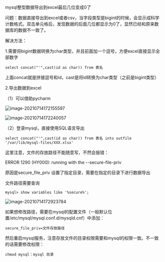 mysql整型数据导出到excel最后几位变成0了

问题：数据直接导出到excel或者csv，当字段类型是bigint的时候，会显示成科学计数格式。双击单元格后，发现数据的后面几位都显示为0了，显然已经和原来数据库的数据不一致了。

解决方法：

1.需要将bigint数据转换为char类型，并且前面加一个逗号，方便excel直接显示全部数字

```
select concat("'",cast(id as char)) from 表名 
```

上面concat就是拼接逗号和id，cast是将id转换为char类型（之前是bigint类型）

2.导出数据到excel

（1）可以借助pycharm

![image-20210714172155597](C:\Users\Administrator\AppData\Roaming\Typora\typora-user-images\image-20210714172155597.png)

![image-20210714172240057](C:\Users\Administrator\AppData\Roaming\Typora\typora-user-images\image-20210714172240057.png)

（2）登录mysql，直接使用SQL语言导出

```
select concat("'",cast(id as char)) from 表名 into outfile '/var/lib/mysql-files/XXX.xlsx'
```

这里注意，文件的存放路径不能随意写，不然会报错：

 ERROR 1290 (HY000): running with the --secure-file-priv

原因是secure_file_priv 设置了指定目录，需要在指定的目录下进行数据导出

文件路径需要查询

```
mysql> show variables like '%secure%';
```

![image-20210714172923784](C:\Users\Administrator\AppData\Roaming\Typora\typora-user-images\image-20210714172923784.png)

如果想修改路径，需要在mysql的配置文件（一般默认位置/etc/mysql/mysql.conf.d/mysqld.cnf）中添加：

```
secure_file_priv=文件存放路径
```

然后重启mysql服务，注意存放文件的目录权限需要和mysql的权限一致。不一致的话需要修改权限：

```
chmod mysql：mysql 目录
```

